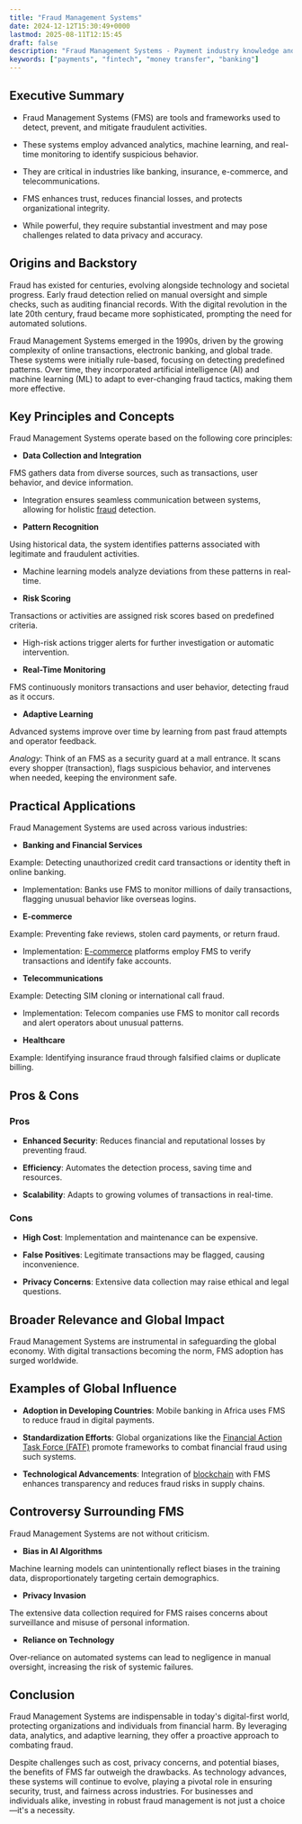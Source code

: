 ```yaml
---
title: "Fraud Management Systems"
date: 2024-12-12T15:30:49+0000
lastmod: 2025-08-11T12:15:45
draft: false
description: "Fraud Management Systems - Payment industry knowledge and insights"
keywords: ["payments", "fintech", "money transfer", "banking"]
---
```


## Executive Summary

- Fraud Management Systems (FMS) are tools and frameworks used to detect, prevent, and mitigate fraudulent activities.

- These systems employ advanced analytics, machine learning, and real-time monitoring to identify suspicious behavior.

- They are critical in industries like banking, insurance, e-commerce, and telecommunications.

- FMS enhances trust, reduces financial losses, and protects organizational integrity.

- While powerful, they require substantial investment and may pose challenges related to data privacy and accuracy.

## Origins and Backstory

Fraud has existed for centuries, evolving alongside technology and societal progress. Early fraud detection relied on manual oversight and simple checks, such as auditing financial records. With the digital revolution in the late 20th century, fraud became more sophisticated, prompting the need for automated solutions.

Fraud Management Systems emerged in the 1990s, driven by the growing complexity of online transactions, electronic banking, and global trade. These systems were initially rule-based, focusing on detecting predefined patterns. Over time, they incorporated artificial intelligence (AI) and machine learning (ML) to adapt to ever-changing fraud tactics, making them more effective.

## Key Principles and Concepts

Fraud Management Systems operate based on the following core principles:

- **Data Collection and Integration**

FMS gathers data from diverse sources, such as transactions, user behavior, and device information.

- Integration ensures seamless communication between systems, allowing for holistic [fraud](https://faisalkhanllc.xyz/resources/payments-wiki/f/fraud/) detection.

- **Pattern Recognition**

Using historical data, the system identifies patterns associated with legitimate and fraudulent activities.

- Machine learning models analyze deviations from these patterns in real-time.

- **Risk Scoring**

Transactions or activities are assigned risk scores based on predefined criteria.

- High-risk actions trigger alerts for further investigation or automatic intervention.

- **Real-Time Monitoring**

FMS continuously monitors transactions and user behavior, detecting fraud as it occurs.

- **Adaptive Learning**

Advanced systems improve over time by learning from past fraud attempts and operator feedback.

*Analogy*: Think of an FMS as a security guard at a mall entrance. It scans every shopper (transaction), flags suspicious behavior, and intervenes when needed, keeping the environment safe.

## Practical Applications

Fraud Management Systems are used across various industries:

- **Banking and Financial Services**

Example: Detecting unauthorized credit card transactions or identity theft in online banking.

- Implementation: Banks use FMS to monitor millions of daily transactions, flagging unusual behavior like overseas logins.

- **E-commerce**

Example: Preventing fake reviews, stolen card payments, or return fraud.

- Implementation: [E-commerce](https://faisalkhanllc.xyz/resources/payments-wiki/e/e-commerce/) platforms employ FMS to verify transactions and identify fake accounts.

- **Telecommunications**

Example: Detecting SIM cloning or international call fraud.

- Implementation: Telecom companies use FMS to monitor call records and alert operators about unusual patterns.

- **Healthcare**

Example: Identifying insurance fraud through falsified claims or duplicate billing.

## Pros & Cons

### Pros

- **Enhanced Security**: Reduces financial and reputational losses by preventing fraud.

- **Efficiency**: Automates the detection process, saving time and resources.

- **Scalability**: Adapts to growing volumes of transactions in real-time.

### Cons

- **High Cost**: Implementation and maintenance can be expensive.

- **False Positives**: Legitimate transactions may be flagged, causing inconvenience.

- **Privacy Concerns**: Extensive data collection may raise ethical and legal questions.

## Broader Relevance and Global Impact

Fraud Management Systems are instrumental in safeguarding the global economy. With digital transactions becoming the norm, FMS adoption has surged worldwide.

## Examples of Global Influence

- **Adoption in Developing Countries**: Mobile banking in Africa uses FMS to reduce fraud in digital payments.

- **Standardization Efforts**: Global organizations like the [Financial Action Task Force (FATF)](https://faisalkhanllc.xyz/resources/payments-wiki/f/fatf/) promote frameworks to combat financial fraud using such systems.

- **Technological Advancements**: Integration of [blockchain](https://faisalkhanllc.xyz/resources/payments-wiki/b/blockchain/) with FMS enhances transparency and reduces fraud risks in supply chains.

## Controversy Surrounding FMS

Fraud Management Systems are not without criticism.

- **Bias in AI Algorithms**

Machine learning models can unintentionally reflect biases in the training data, disproportionately targeting certain demographics.

- **Privacy Invasion**

The extensive data collection required for FMS raises concerns about surveillance and misuse of personal information.

- **Reliance on Technology**

Over-reliance on automated systems can lead to negligence in manual oversight, increasing the risk of systemic failures.

## Conclusion

Fraud Management Systems are indispensable in today's digital-first world, protecting organizations and individuals from financial harm. By leveraging data, analytics, and adaptive learning, they offer a proactive approach to combating fraud.

Despite challenges such as cost, privacy concerns, and potential biases, the benefits of FMS far outweigh the drawbacks. As technology advances, these systems will continue to evolve, playing a pivotal role in ensuring security, trust, and fairness across industries. For businesses and individuals alike, investing in robust fraud management is not just a choice—it's a necessity.